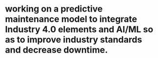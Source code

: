 # working on a predictive maintenance model to integrate Industry 4.0 elements and AI/ML so as to improve industry standards and decrease downtime.
